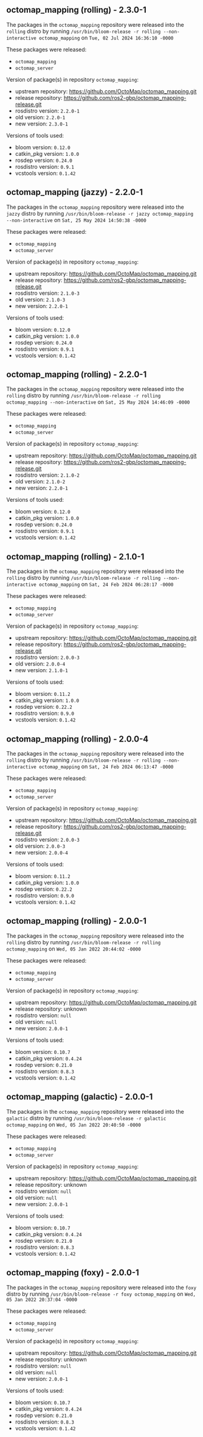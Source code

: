 ## octomap_mapping (rolling) - 2.3.0-1

The packages in the `octomap_mapping` repository were released into the `rolling` distro by running `/usr/bin/bloom-release -r rolling --non-interactive octomap_mapping` on `Tue, 02 Jul 2024 16:36:10 -0000`

These packages were released:
- `octomap_mapping`
- `octomap_server`

Version of package(s) in repository `octomap_mapping`:

- upstream repository: https://github.com/OctoMap/octomap_mapping.git
- release repository: https://github.com/ros2-gbp/octomap_mapping-release.git
- rosdistro version: `2.2.0-1`
- old version: `2.2.0-1`
- new version: `2.3.0-1`

Versions of tools used:

- bloom version: `0.12.0`
- catkin_pkg version: `1.0.0`
- rosdep version: `0.24.0`
- rosdistro version: `0.9.1`
- vcstools version: `0.1.42`


## octomap_mapping (jazzy) - 2.2.0-1

The packages in the `octomap_mapping` repository were released into the `jazzy` distro by running `/usr/bin/bloom-release -r jazzy octomap_mapping --non-interactive` on `Sat, 25 May 2024 14:50:38 -0000`

These packages were released:
- `octomap_mapping`
- `octomap_server`

Version of package(s) in repository `octomap_mapping`:

- upstream repository: https://github.com/OctoMap/octomap_mapping.git
- release repository: https://github.com/ros2-gbp/octomap_mapping-release.git
- rosdistro version: `2.1.0-3`
- old version: `2.1.0-3`
- new version: `2.2.0-1`

Versions of tools used:

- bloom version: `0.12.0`
- catkin_pkg version: `1.0.0`
- rosdep version: `0.24.0`
- rosdistro version: `0.9.1`
- vcstools version: `0.1.42`


## octomap_mapping (rolling) - 2.2.0-1

The packages in the `octomap_mapping` repository were released into the `rolling` distro by running `/usr/bin/bloom-release -r rolling octomap_mapping --non-interactive` on `Sat, 25 May 2024 14:46:09 -0000`

These packages were released:
- `octomap_mapping`
- `octomap_server`

Version of package(s) in repository `octomap_mapping`:

- upstream repository: https://github.com/OctoMap/octomap_mapping.git
- release repository: https://github.com/ros2-gbp/octomap_mapping-release.git
- rosdistro version: `2.1.0-2`
- old version: `2.1.0-2`
- new version: `2.2.0-1`

Versions of tools used:

- bloom version: `0.12.0`
- catkin_pkg version: `1.0.0`
- rosdep version: `0.24.0`
- rosdistro version: `0.9.1`
- vcstools version: `0.1.42`


## octomap_mapping (rolling) - 2.1.0-1

The packages in the `octomap_mapping` repository were released into the `rolling` distro by running `/usr/bin/bloom-release -r rolling --non-interactive octomap_mapping` on `Sat, 24 Feb 2024 06:28:17 -0000`

These packages were released:
- `octomap_mapping`
- `octomap_server`

Version of package(s) in repository `octomap_mapping`:

- upstream repository: https://github.com/OctoMap/octomap_mapping.git
- release repository: https://github.com/ros2-gbp/octomap_mapping-release.git
- rosdistro version: `2.0.0-3`
- old version: `2.0.0-4`
- new version: `2.1.0-1`

Versions of tools used:

- bloom version: `0.11.2`
- catkin_pkg version: `1.0.0`
- rosdep version: `0.22.2`
- rosdistro version: `0.9.0`
- vcstools version: `0.1.42`


## octomap_mapping (rolling) - 2.0.0-4

The packages in the `octomap_mapping` repository were released into the `rolling` distro by running `/usr/bin/bloom-release -r rolling --non-interactive octomap_mapping` on `Sat, 24 Feb 2024 06:13:47 -0000`

These packages were released:
- `octomap_mapping`
- `octomap_server`

Version of package(s) in repository `octomap_mapping`:

- upstream repository: https://github.com/OctoMap/octomap_mapping.git
- release repository: https://github.com/ros2-gbp/octomap_mapping-release.git
- rosdistro version: `2.0.0-3`
- old version: `2.0.0-3`
- new version: `2.0.0-4`

Versions of tools used:

- bloom version: `0.11.2`
- catkin_pkg version: `1.0.0`
- rosdep version: `0.22.2`
- rosdistro version: `0.9.0`
- vcstools version: `0.1.42`


## octomap_mapping (rolling) - 2.0.0-1

The packages in the `octomap_mapping` repository were released into the `rolling` distro by running `/usr/bin/bloom-release -r rolling octomap_mapping` on `Wed, 05 Jan 2022 20:44:02 -0000`

These packages were released:
- `octomap_mapping`
- `octomap_server`

Version of package(s) in repository `octomap_mapping`:

- upstream repository: https://github.com/OctoMap/octomap_mapping.git
- release repository: unknown
- rosdistro version: `null`
- old version: `null`
- new version: `2.0.0-1`

Versions of tools used:

- bloom version: `0.10.7`
- catkin_pkg version: `0.4.24`
- rosdep version: `0.21.0`
- rosdistro version: `0.8.3`
- vcstools version: `0.1.42`


## octomap_mapping (galactic) - 2.0.0-1

The packages in the `octomap_mapping` repository were released into the `galactic` distro by running `/usr/bin/bloom-release -r galactic octomap_mapping` on `Wed, 05 Jan 2022 20:40:50 -0000`

These packages were released:
- `octomap_mapping`
- `octomap_server`

Version of package(s) in repository `octomap_mapping`:

- upstream repository: https://github.com/OctoMap/octomap_mapping.git
- release repository: unknown
- rosdistro version: `null`
- old version: `null`
- new version: `2.0.0-1`

Versions of tools used:

- bloom version: `0.10.7`
- catkin_pkg version: `0.4.24`
- rosdep version: `0.21.0`
- rosdistro version: `0.8.3`
- vcstools version: `0.1.42`


## octomap_mapping (foxy) - 2.0.0-1

The packages in the `octomap_mapping` repository were released into the `foxy` distro by running `/usr/bin/bloom-release -r foxy octomap_mapping` on `Wed, 05 Jan 2022 20:37:04 -0000`

These packages were released:
- `octomap_mapping`
- `octomap_server`

Version of package(s) in repository `octomap_mapping`:

- upstream repository: https://github.com/OctoMap/octomap_mapping.git
- release repository: unknown
- rosdistro version: `null`
- old version: `null`
- new version: `2.0.0-1`

Versions of tools used:

- bloom version: `0.10.7`
- catkin_pkg version: `0.4.24`
- rosdep version: `0.21.0`
- rosdistro version: `0.8.3`
- vcstools version: `0.1.42`


